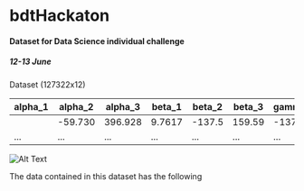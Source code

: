 # bdtHackaton 
#### Dataset for Data Science individual challenge
##### 12-13 June

Dataset (127322x12)

|alpha_1|alpha_2|alpha_3|beta_1|beta_2|beta_3|gamma_1|gamma_2|gamma_3|theta|noise|Classification|
|-------|-------|-------|------|------|------|-------|-------|-------|-----|-----|--------------|
|       |-59.730|396.928|9.7617|-137.5|159.59|-137.55|53.9309|154.713|-232.|21.23|3|
|...    |...    |...    |...   |...   |...   |...    |...    |...    |...  |...  |...| 




![Alt Text](https://github.com/nuwe-io/bdt_hackathon_data_challenge/blob/main/atoms.gif)
 
The data contained in this dataset has the following 
